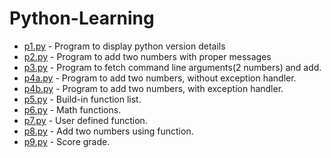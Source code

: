 # Python-Learning

* [p1.py](https://github.com/shashidhark/Python-Learning/blob/master/p1.py "p1.py") - Program to display python version details
* [p2.py](https://github.com/shashidhark/Python-Learning/blob/master/p2.py "p2.py") - Program to add two numbers with proper messages
* [p3.py](https://github.com/shashidhark/Python-Learning/blob/master/p3.py "p3.py") - Program to fetch command line arguments(2 numbers) and add.
* [p4a.py](https://github.com/shashidhark/Python-Learning/blob/master/p4a.py "p4a.py") - Program to add two numbers, without exception handler.
* [p4b.py](https://github.com/shashidhark/Python-Learning/blob/master/p4b.py "p4b.py") - Program to add two numbers, with exception handler.
* [p5.py](https://github.com/shashidhark/Python-Learning/blob/master/p5.py "p5.py") - Build-in function list.
* [p6.py](https://github.com/shashidhark/Python-Learning/blob/master/p6.py "p6.py") - Math functions.
* [p7.py](https://github.com/shashidhark/Python-Learning/blob/master/p7.py "p7.py") - User defined function.
* [p8.py](https://github.com/shashidhark/Python-Learning/blob/master/p8.py "p8.py") - Add two numbers using function.
* [p9.py](https://github.com/shashidhark/Python-Learning/blob/master/p9.py "p9.py") - Score grade.

